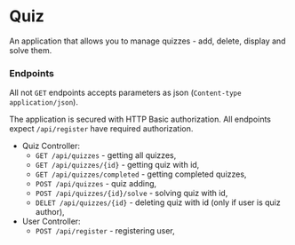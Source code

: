 # Quiz
An application that allows you to manage quizzes - 
add, delete, display and solve them.

### Endpoints
All not `GET` endpoints accepts parameters as json (`Content-type application/json`).

The application is secured with HTTP Basic authorization. 
All endpoints expect `/api/register` have required authorization.

- Quiz Controller:
    - `GET /api/quizzes` - getting all quizzes,
    - `GET /api/quizzes/{id}` - getting quiz with id,
    - `GET /api/quizzes/completed` - getting completed quizzes,
    - `POST /api/quizzes` - quiz adding,
    - `POST /api/quizzes/{id}/solve` - solving quiz with id,
    - `DELET /api/quizzes/{id}` - deleting quiz with id (only if user is quiz author),
- User Controller:
    - `POST /api/register` - registering user,
    